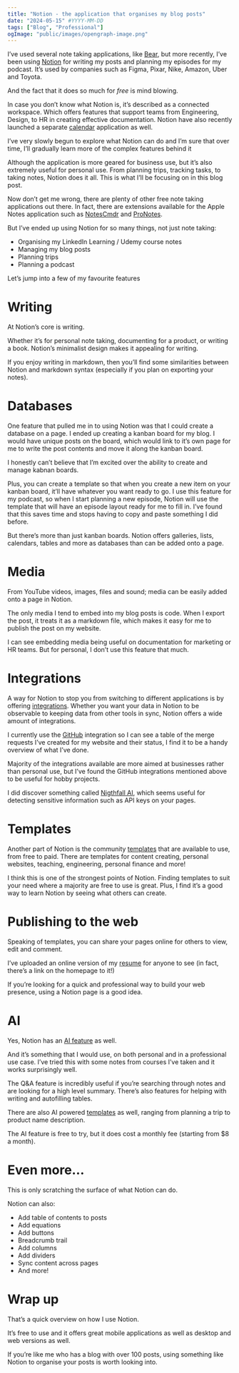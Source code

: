 ```yaml
---
title: "Notion - the application that organises my blog posts"
date: "2024-05-15" #YYYY-MM-DD
tags: ["Blog", "Professional"]
ogImage: "public/images/opengraph-image.png"
---
```


I’ve used several note taking applications, like [Bear](https://bear.app/), but more recently, I’ve been using [Notion](https://www.notion.so/) for writing my posts and planning my episodes for my podcast. It’s used by companies such as Figma, Pixar, Nike, Amazon, Uber and Toyota.

And the fact that it does so much for *free* is mind blowing.

In case you don’t know what Notion is, it’s described as a connected workspace. Which offers features that support teams from Engineering, Design, to HR in creating effective documentation. Notion have also recently launched a separate [calendar](https://www.notion.so/product/calendar) application as well.

I’ve very slowly begun to explore what Notion can do and I’m sure that over time, I’ll gradually learn more of the complex features behind it

Although the application is more geared for business use, but it’s also extremely useful for personal use. From planning trips, tracking tasks, to taking notes, Notion does it all. This is what I’ll be focusing on in this blog post.

Now don’t get me wrong, there are plenty of other free note taking applications out there. In fact, there are extensions available for the Apple Notes application such as [NotesCmdr](https://smallest.app/notescmdr/) and [ProNotes](https://www.pronotes.app/).

But I’ve ended up using Notion for so many things, not just note taking:

- Organising my LinkedIn Learning / Udemy course notes
- Managing my blog posts
- Planning trips
- Planning a podcast

Let’s jump into a few of my favourite features

# Writing

At Notion’s core is writing.

Whether it’s for personal note taking, documenting for a product, or writing a book. Notion’s minimalist design makes it appealing for writing.

If you enjoy writing in markdown, then you’ll find some similarities between Notion and markdown syntax (especially if you plan on exporting your notes).

# Databases

One feature that pulled me in to using Notion was that I could create a database on a page. I ended up creating a kanban board for my blog. I would have unique posts on the board, which would link to it’s own page for me to write the post contents and move it along the kanban board.

I honestly can’t believe that I’m excited over the ability to create and manage kabnan boards.

Plus, you can create a template so that when you create a new item on your kanban board, it’ll have whatever you want ready to go. I use this feature for my podcast, so when I start planning a new episode, Notion will use the template that will have an episode layout ready for me to fill in. I’ve found that this saves time and stops having to copy and paste something I did before.

But there’s more than just kanban boards. Notion offers galleries, lists, calendars, tables and more as databases than can be added onto a page.

# Media

From YouTube videos, images, files and sound; media can be easily added onto a page in Notion.

The only media I tend to embed into my blog posts is code. When I export the post, it treats it as a markdown file, which makes it easy for me to publish the post on my website.

I can see embedding media being useful on documentation for marketing or HR teams. But for personal, I don’t use this feature that much.

# Integrations

A way for Notion to stop you from switching to different applications is by offering [integrations](https://www.notion.so/integrations). Whether you want your data in Notion to be observable to keeping data from other tools in sync, Notion offers a wide amount of integrations.

I currently use the [GitHub](https://www.notion.so/integrations/github) integration so I can see a table of the merge requests I’ve created for my website and their status, I find it to be a handy overview of what I’ve done.

Majority of the integrations available are more aimed at businesses rather than personal use, but I’ve found the GitHub integrations mentioned above to be useful for hobby projects.

I did discover something called [Nigthfall AI](https://www.notion.so/integrations/nightfall-ai), which seems useful for detecting sensitive information such as API keys on your pages.

# Templates

Another part of Notion is the community [templates](https://www.notion.so/templates) that are available to use, from free to paid. There are templates for content creating, personal websites, teaching, engineering, personal finance and more!

I think this is one of the strongest points of Notion. Finding templates to suit your need where a majority are free to use is great. Plus, I find it’s a good way to learn Notion by seeing what others can create.

# Publishing to the web

Speaking of templates, you can share your pages online for others to view, edit and comment.

I’ve uploaded an online version of my [resume](https://www.notion.so/Joshua-Blewitt-Resume-CV-accea10012824431bc7f8654d77590a2?pvs=21) for anyone to see (in fact, there’s a link on the homepage to it!)

If you’re looking for a quick and professional way to build your web presence, using a Notion page is a good idea.

# AI

Yes, Notion has an [AI feature](https://www.notion.so/product/ai) as well.

And it’s something that I would use, on both personal and in a professional use case. I’ve tried this with some notes from courses I’ve taken and it works surprisingly well.

The Q&A feature is incredibly useful if you’re searching through notes and are looking for a high level summary. There’s also features for helping with writing and autofilling tables.

There are also AI powered [templates](https://www.notion.so/templates/category/ai) as well, ranging from planning a trip to product name description.

The AI feature is free to try, but it does cost a monthly fee (starting from $8 a month).

# Even more…

This is only scratching the surface of what Notion can do.

Notion can also:

- Add table of contents to posts
- Add equations
- Add buttons
- Breadcrumb trail
- Add columns
- Add dividers
- Sync content across pages
- And more!

# Wrap up

That’s a quick overview on how I use Notion.

It’s free to use and it offers great mobile applications as well as desktop and web versions as well.

If you’re like me who has a blog with over 100 posts, using something like Notion to organise your posts is worth looking into.